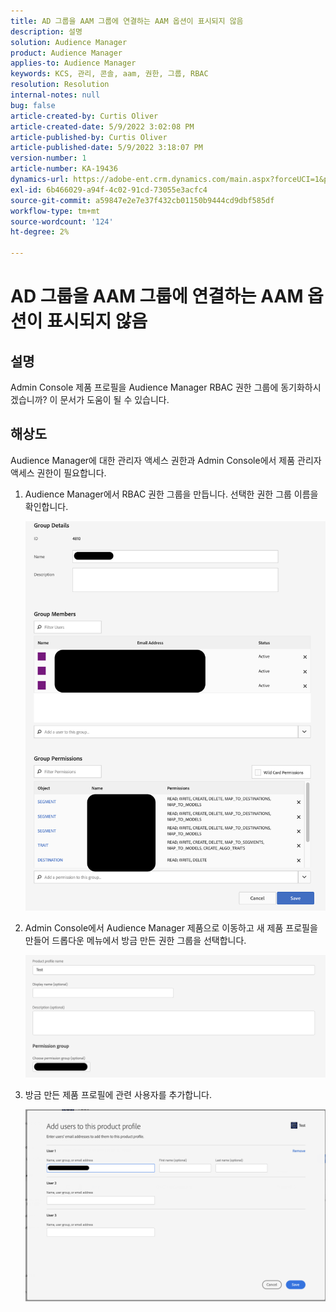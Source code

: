 ```yaml
---
title: AD 그룹을 AAM 그룹에 연결하는 AAM 옵션이 표시되지 않음
description: 설명
solution: Audience Manager
product: Audience Manager
applies-to: Audience Manager
keywords: KCS, 관리, 콘솔, aam, 권한, 그룹, RBAC
resolution: Resolution
internal-notes: null
bug: false
article-created-by: Curtis Oliver
article-created-date: 5/9/2022 3:02:08 PM
article-published-by: Curtis Oliver
article-published-date: 5/9/2022 3:18:07 PM
version-number: 1
article-number: KA-19436
dynamics-url: https://adobe-ent.crm.dynamics.com/main.aspx?forceUCI=1&pagetype=entityrecord&etn=knowledgearticle&id=fd12a1fd-a8cf-ec11-a7b5-00224809c196
exl-id: 6b466029-a94f-4c02-91cd-73055e3acfc4
source-git-commit: a59847e2e7e37f432cb01150b9444cd9dbf585df
workflow-type: tm+mt
source-wordcount: '124'
ht-degree: 2%

---
```


# AD 그룹을 AAM 그룹에 연결하는 AAM 옵션이 표시되지 않음

## 설명

Admin Console 제품 프로필을 Audience Manager RBAC 권한 그룹에 동기화하시겠습니까? 이 문서가 도움이 될 수 있습니다.

## 해상도

Audience Manager에 대한 관리자 액세스 권한과 Admin Console에서 제품 관리자 액세스 권한이 필요합니다.

1. Audience Manager에서 RBAC 권한 그룹을 만듭니다. 선택한 권한 그룹 이름을 확인합니다.

   ![](assets/5a5b40de-a9cf-ec11-a7b5-00224809c196.png)

1. Admin Console에서 Audience Manager 제품으로 이동하고 새 제품 프로필을 만들어 드롭다운 메뉴에서 방금 만든 권한 그룹을 선택합니다.

   ![](assets/2689da02-aacf-ec11-a7b5-00224809c196.png)

1. 방금 만든 제품 프로필에 관련 사용자를 추가합니다.

   ![](assets/6a896e46-aacf-ec11-a7b5-00224809c196.png)
